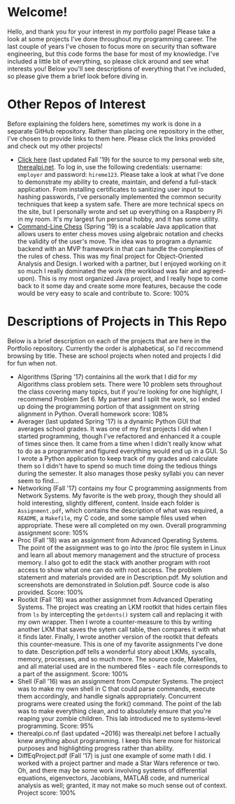 # Welcome! #

Hello, and thank you for your interest in my portfolio page! Please take a look at some projects I've done throughout my programming career. The last couple of years I've chosen to focus more on security than software engineering, but this code forms the base for most of my knowledge. I've included a little bit of everything, so please click around and see what interests you! Below you'll see descriptions of everything that I've included, so please give them a brief look before diving in.

# Other Repos of Interest #

Before explaining the folders here, sometimes my work is done in a separate GitHub repository. Rather than placing one repository in the other, I've chosen to provide links to them here. Please click the links provided and check out my other projects!

* [Click here](https://github.com/MANA624/therealpi "The Real Pi GitHub") (last updated Fall '19) for the source to my personal web site, [therealpi.net](https://therealpi.net "The Real Pi Link"). To log in, use the following credentials: username: `employer` and password: `hireme123`. Please take a look at what I've done to demonstrate my ability to create, maintain, and defend a full-stack application. From installing certificates to sanitizing user input to hashing passwords, I've personally implemented the common security techniques that keep a system safe. There are more technical specs on the site, but I personally wrote and set up everything on a Raspberry Pi in my room. It's my largest fun personal hobby, and it has some utility.
* [Command-Line Chess](https://github.com/MANA624/OOAD-Project "OOAD GitHub") (Spring '19) is a scalable Java application that allows users to enter chess moves using algebraic notation and checks the validity of the user's move. The idea was to program a dynamic backend with an MVP framework in that can handle the complexities of the rules of chess. This was my final project for Object-Oriented Analysis and Design. I worked with a partner, but I enjoyed working on it so much I really dominated the work (the workload was fair and agreed-upon). This is my most organized Java project, and I really hope to come back to it some day and create some more features, because the code would be very easy to scale and contribute to. Score: 100%

# Descriptions of Projects in This Repo #

Below is a brief description on each of the projects that are here in the Portfolio repository. Currently the order is alphabetical, so I'd reccommend browsing by title. These are school projects when noted and projects I did for fun when not.

* Algorithms (Spring '17) containins all the work that I did for my Algorithms class problem sets. There were 10 problem sets throughout the class covering many topics, but if you're looking for one highlight, I recommend Problem Set 6. My partner and I split the work, so I ended up doing the programming portion of that assignment on string alignment in Python. Overall homework score: 108%
* Averager (last updated Spring '17) is a dynamic Python GUI that averages school grades. It was one of my first projects I did when I started programming, though I've refactored and enhanced it a couple of times since then. It came from a time when I didn't really know what to do as a programmer and figured everything would end up in a GUI. So I wrote a Python application to keep track of my grades and calculate them so I didn't have to spend so much time doing the tedious things during the semester. It also manages those pesky syllabi you can never seem to find...
* Networking (Fall '17) contains my four C programming assignments from Network Systems. My favorite is the web proxy, though they should all hold interesting, slightly different, content. Inside each folder is `Assignment.pdf`, which contains the description of what was required, a `README`, a `Makefile`, my C code, and some sample files used when appropriate. These were all completed on my own. Overall programming assignment score: 105%
* Proc (Fall '18) was an assignment from Advanced Operating Systems. The point of the assignment was to go into the /proc file system in Linux and learn all about memory management and the structure of process memory. I also got to edit the stack with another program with root access to show what one can do with root access. The problem statement and materials provided are in Description.pdf. My solution and screenshots are demonstrated in Solution.pdf. Source code is also provided. Score: 100%
* Rootkit (Fall '18) was another assignmnet from Advanced Operating Systems. The project was creating an LKM rootkit that hides certain files from `ls` by intercepting the `getdents()` system call and replacing it with my own wrapper. Then I wrote a counter-measure to this by writing another LKM that saves the sytem call table, then compares it with what it finds later. Finally, I wrote another version of the rootkit that defeats this counter-measure. This is one of my favorite assignments I've done to date. Description.pdf tells a wonderful story about LKMs, syscalls, memory, processes, and so much more. The source code, Makefiles, and all material used are in the numbered files - each file corresponds to a part of the assignment. Score: 100%
* Shell (Fall '16) was an assignment from Computer Systems. The project was to make my own shell in C that could parse commands, execute them accordingly, and handle signals appropriately. Concurrent programs were created using the fork() command. The point of the lab was to make everything clean, and to absolutely ensure that you're reaping your zombie children. This lab introduced me to systems-level programming. Score: 95%
* therealpi.co.nf (last updated ~2016) was therealpi.net before I actually knew anything about programming. I keep this here more for historical purposes and highlighting progress rather than ability. 
* DiffEqProject.pdf (Fall '17) is just one example of some math I did. I worked with a project partner and made a Star Wars reference or two. Oh, and there may be some work involving systems of differential equations, eigenvectors, Jacobians, MATLAB code, and numerical analysis as well; granted, it may not make so much sense out of context. Project score: 100%

